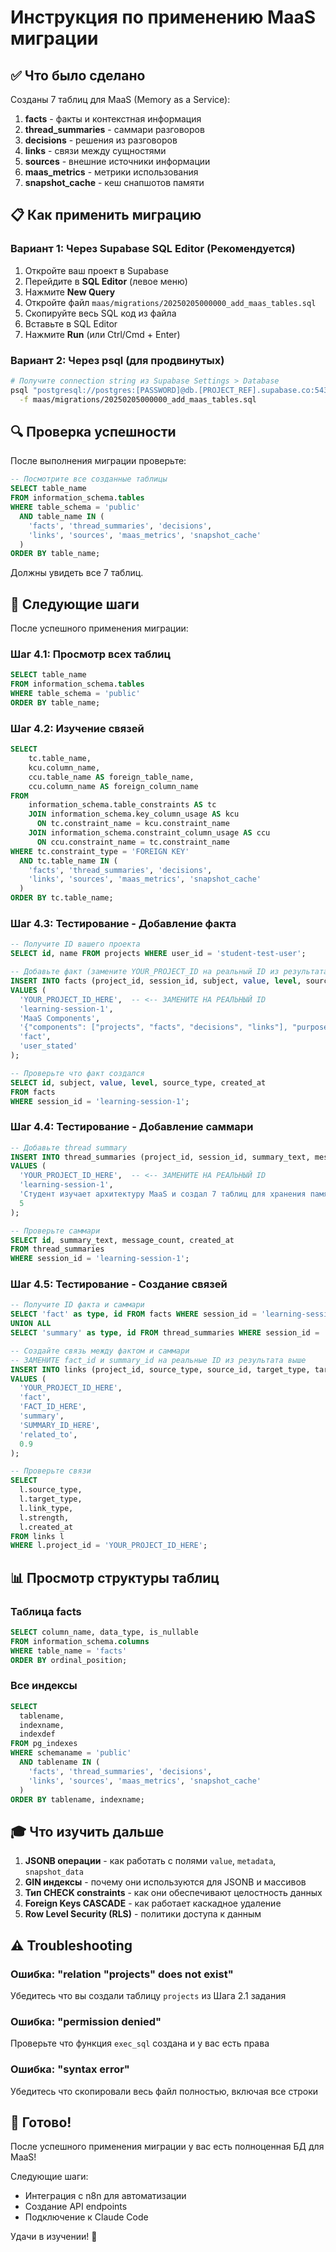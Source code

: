 # Инструкция по применению MaaS миграции

## ✅ Что было сделано

Созданы 7 таблиц для MaaS (Memory as a Service):
1. **facts** - факты и контекстная информация
2. **thread_summaries** - саммари разговоров
3. **decisions** - решения из разговоров
4. **links** - связи между сущностями
5. **sources** - внешние источники информации
6. **maas_metrics** - метрики использования
7. **snapshot_cache** - кеш снапшотов памяти

## 📋 Как применить миграцию

### Вариант 1: Через Supabase SQL Editor (Рекомендуется)

1. Откройте ваш проект в Supabase
2. Перейдите в **SQL Editor** (левое меню)
3. Нажмите **New Query**
4. Откройте файл `maas/migrations/20250205000000_add_maas_tables.sql`
5. Скопируйте весь SQL код из файла
6. Вставьте в SQL Editor
7. Нажмите **Run** (или Ctrl/Cmd + Enter)

### Вариант 2: Через psql (для продвинутых)

```bash
# Получите connection string из Supabase Settings > Database
psql "postgresql://postgres:[PASSWORD]@db.[PROJECT_REF].supabase.co:5432/postgres" \
  -f maas/migrations/20250205000000_add_maas_tables.sql
```

## 🔍 Проверка успешности

После выполнения миграции проверьте:

```sql
-- Посмотрите все созданные таблицы
SELECT table_name
FROM information_schema.tables
WHERE table_schema = 'public'
  AND table_name IN (
    'facts', 'thread_summaries', 'decisions',
    'links', 'sources', 'maas_metrics', 'snapshot_cache'
  )
ORDER BY table_name;
```

Должны увидеть все 7 таблиц.

## 🎯 Следующие шаги

После успешного применения миграции:

### Шаг 4.1: Просмотр всех таблиц
```sql
SELECT table_name
FROM information_schema.tables
WHERE table_schema = 'public'
ORDER BY table_name;
```

### Шаг 4.2: Изучение связей
```sql
SELECT
    tc.table_name,
    kcu.column_name,
    ccu.table_name AS foreign_table_name,
    ccu.column_name AS foreign_column_name
FROM
    information_schema.table_constraints AS tc
    JOIN information_schema.key_column_usage AS kcu
      ON tc.constraint_name = kcu.constraint_name
    JOIN information_schema.constraint_column_usage AS ccu
      ON ccu.constraint_name = tc.constraint_name
WHERE tc.constraint_type = 'FOREIGN KEY'
  AND tc.table_name IN (
    'facts', 'thread_summaries', 'decisions',
    'links', 'sources', 'maas_metrics', 'snapshot_cache'
  )
ORDER BY tc.table_name;
```

### Шаг 4.3: Тестирование - Добавление факта

```sql
-- Получите ID вашего проекта
SELECT id, name FROM projects WHERE user_id = 'student-test-user';

-- Добавьте факт (замените YOUR_PROJECT_ID на реальный ID из результата выше)
INSERT INTO facts (project_id, session_id, subject, value, level, source_type)
VALUES (
  'YOUR_PROJECT_ID_HERE',  -- <-- ЗАМЕНИТЕ НА РЕАЛЬНЫЙ ID
  'learning-session-1',
  'MaaS Components',
  '{"components": ["projects", "facts", "decisions", "links"], "purpose": "AI memory management"}'::jsonb,
  'fact',
  'user_stated'
);

-- Проверьте что факт создался
SELECT id, subject, value, level, source_type, created_at
FROM facts
WHERE session_id = 'learning-session-1';
```

### Шаг 4.4: Тестирование - Добавление саммари

```sql
-- Добавьте thread summary
INSERT INTO thread_summaries (project_id, session_id, summary_text, message_count)
VALUES (
  'YOUR_PROJECT_ID_HERE',  -- <-- ЗАМЕНИТЕ НА РЕАЛЬНЫЙ ID
  'learning-session-1',
  'Студент изучает архитектуру MaaS и создал 7 таблиц для хранения памяти AI ассистента',
  5
);

-- Проверьте саммари
SELECT id, summary_text, message_count, created_at
FROM thread_summaries
WHERE session_id = 'learning-session-1';
```

### Шаг 4.5: Тестирование - Создание связей

```sql
-- Получите ID факта и саммари
SELECT 'fact' as type, id FROM facts WHERE session_id = 'learning-session-1'
UNION ALL
SELECT 'summary' as type, id FROM thread_summaries WHERE session_id = 'learning-session-1';

-- Создайте связь между фактом и саммари
-- ЗАМЕНИТЕ fact_id и summary_id на реальные ID из результата выше
INSERT INTO links (project_id, source_type, source_id, target_type, target_id, link_type, strength)
VALUES (
  'YOUR_PROJECT_ID_HERE',
  'fact',
  'FACT_ID_HERE',
  'summary',
  'SUMMARY_ID_HERE',
  'related_to',
  0.9
);

-- Проверьте связи
SELECT
  l.source_type,
  l.target_type,
  l.link_type,
  l.strength,
  l.created_at
FROM links l
WHERE l.project_id = 'YOUR_PROJECT_ID_HERE';
```

## 📊 Просмотр структуры таблиц

### Таблица facts
```sql
SELECT column_name, data_type, is_nullable
FROM information_schema.columns
WHERE table_name = 'facts'
ORDER BY ordinal_position;
```

### Все индексы
```sql
SELECT
  tablename,
  indexname,
  indexdef
FROM pg_indexes
WHERE schemaname = 'public'
  AND tablename IN (
    'facts', 'thread_summaries', 'decisions',
    'links', 'sources', 'maas_metrics', 'snapshot_cache'
  )
ORDER BY tablename, indexname;
```

## 🎓 Что изучить дальше

1. **JSONB операции** - как работать с полями `value`, `metadata`, `snapshot_data`
2. **GIN индексы** - почему они используются для JSONB и массивов
3. **Тип CHECK constraints** - как они обеспечивают целостность данных
4. **Foreign Keys CASCADE** - как работает каскадное удаление
5. **Row Level Security (RLS)** - политики доступа к данным

## ⚠️ Troubleshooting

### Ошибка: "relation "projects" does not exist"
Убедитесь что вы создали таблицу `projects` из Шага 2.1 задания

### Ошибка: "permission denied"
Проверьте что функция `exec_sql` создана и у вас есть права

### Ошибка: "syntax error"
Убедитесь что скопировали весь файл полностью, включая все строки

## 🚀 Готово!

После успешного применения миграции у вас есть полноценная БД для MaaS!

Следующие шаги:
- Интеграция с n8n для автоматизации
- Создание API endpoints
- Подключение к Claude Code

Удачи в изучении! 🎉
